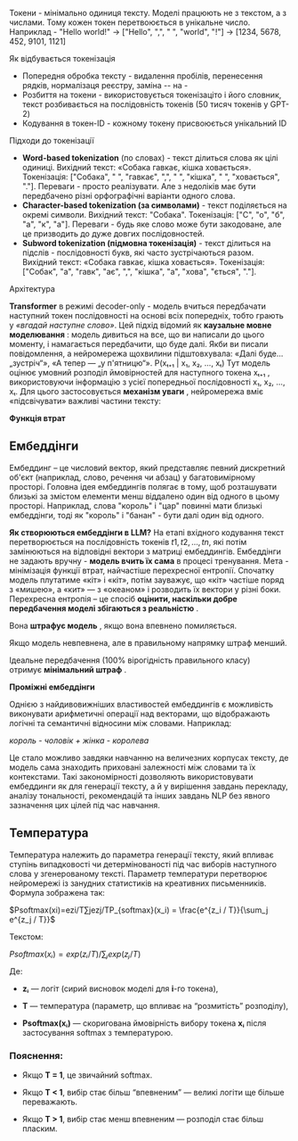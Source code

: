 
Токени - мінімально одиниця тексту. Моделі працюють не з текстом, а з числами. Тому кожен токен перетвоюється в унікальне число. 
Наприклад - "Hello world!" -> ["Hello", ",", " ", "world", "!"] -> [1234, 5678, 452, 9101, 1121]

Як відбувається токенізація
- Попередня обробка тексту - видалення пробілів, перенесення рядків, нормалізаця реєстру, заміна -- на -
- Розбиття на токени - використовується токенізаціто і його словник, текст розбивається на послідовність токенів (50 тисяч токенів у GPT-2)
- Кодування в токен-ID - кожному токену присвоюється унікальний ID

Підходи до токенізації
- **Word-based tokenization** (по словах) - текст ділиться слова як цілі одиниці. Вихідний текст: «Собака гавкає, кішка ховається». Токенізація: ["Собака", " ", "гавкає", ",", " ", "кішка", " ", "ховається", "."]. Переваги - просто реалізувати. Але з недоліків має бути передбачено різні орфографічні варіанти одного слова.
- **Character-based tokenization (за символами)** - текст поділяється на окремі символи. Вихідний текст: "Собака". Токенізація: ["С", "о", "б", "а", "к", "а"]. Переваги - будь яке слово може бути закодоване, але це призводить до дуже довгих послідовностей. 
- **Subword tokenization (підмовна токенізація)** - текст ділиться на підслів - послідовності букв, які часто зустрічаються разом. Вихідний текст: «Собака гавкає, кішка ховається». Токенізація: ["Собак", "а", "гавк", "ає", ",", "кішка", "а", "хова", "ється", "."]. 

Архітектура

**Transformer** в режимі decoder-only - модель вчиться передбачати наступний токен послідовності на основі всіх попередніх, тобто грають у _«вгадай наступне слово»_. Цей підхід відомий як **каузальне мовне моделювання** : модель дивиться на все, що ви написали до цього моменту, і намагається передбачити, що буде далі. Якби ви писали повідомлення, а нейромережа щохвилини підштовхувала: «Далі буде... „зустріч“», «А тепер — „у п'ятницю“».
P(xₜ₊₁ | x₁, x₂, ..., xₜ)
Тут модель оцінює умовний розподіл ймовірностей для наступного токена xₜ₊₁ , використовуючи інформацію з усієї попередньої послідовності x₁, x₂, ..., xₜ.
Для цього застосовується **механізм уваги** , нейромережа вміє «підсвічувати» важливі частини тексту:

**Функція втрат**

## Ембеддінги

Ембеддинг – це числовий вектор, який представляє певний дискретний об'єкт (наприклад, слово, речення чи абзац) у багатовимірному просторі. Головна ідея ембеддингів полягає в тому, щоб розташувати близькі за змістом елементи менш віддалено один від одного в цьому просторі. 
Наприклад, слова "король" і "цар" повинні мати близькі ембеддінги, тоді як "король" і "банан" - бути далі один від одного.

**Як створюються ембеддінги в LLM?**
На етапі вхідного кодування текст перетворюється на послідовність токенів  $t1​,t2​,…,tn​$, які потім замінюються на відповідні вектори з матриці ембеддингів.
Ембеддінги не задають вручну - **модель вчить їх сама** в процесі тренування. Мета - мінімізація функції втрат, найчастіше перехресної ентропії. Спочатку модель плутатиме «кіт» і «кіт», потім зауважує, що «кіт» частіше поряд з «мишею», а «кит» — з «океаном» і розводить їх вектори у різні боки.
Перехресна ентропія – це спосіб **оцінити, наскільки добре передбачення моделі збігаються з реальністю** .

Вона **штрафує модель** , якщо вона впевнено помиляється.

Якщо модель невпевнена, але в правильному напрямку штраф менший.

Ідеальне передбачення (100% вірогідність правильного класу) отримує **мінімальний штраф** .

**Проміжні ембеддінги**

Однією з найдивовижніших властивостей ембеддингів є можливість виконувати арифметичні операції над векторами, що відображають логічні та семантичні відносини між словами. Наприклад:

_король - чоловік + жінка - королева_

Це стало можливо завдяки навчанню на величезних корпусах тексту, де модель сама знаходить приховані залежності між словами та їх контекстами. Такі закономірності дозволяють використовувати ембеддинги як для генерації тексту, а й у вирішення завдань перекладу, аналізу тональності, рекомендацій та інших завдань NLP без явного зазначення цих цілей під час навчання.

## Температура

Температура належить до параметра генерації тексту, який впливає ступінь випадковості чи детермінованості під час виборів наступного слова у згенерованому тексті. Параметр температури перетворює нейромережі із занудних статистиків на креативних письменників.
Формула зображена так:

$Psoftmax(xi)=ezi/T∑jezj/TP_{softmax}(x_i) = \frac{e^{z_i / T}}{\sum_j e^{z_j / T}}$

Текстом:

$Psoftmax(xᵢ) = exp(zᵢ / T) / ∑ⱼ exp(zⱼ / T)$

Де:

- **zᵢ** — логіт (сирий висновок моделі для **i**-го токена),
    
- **T** — температура (параметр, що впливає на “розмитість” розподілу),
    
- **Psoftmax(xᵢ)** — скоригована ймовірність вибору токена **xᵢ** після застосування softmax з температурою.
    

### Пояснення:

- Якщо **T = 1**, це звичайний softmax.
    
- Якщо **T < 1**, вибір стає більш “впевненим” — великі логіти ще більше переважають.
    
- Якщо **T > 1**, вибір стає менш впевненим — розподіл стає більш пласким.

